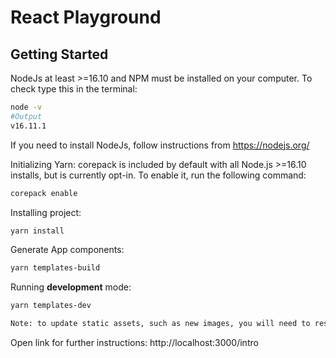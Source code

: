 # React Playground

## Getting Started

NodeJs at least >=16.10 and NPM must be installed on your computer.
To check type this in the terminal:

```bash
node -v
#Output
v16.11.1
```

If you need to install NodeJs, follow instructions from https://nodejs.org/

Initializing Yarn: corepack is included by default with all Node.js >=16.10 installs, but is currently opt-in. To enable it, run the following command:

```bash
corepack enable
```

Installing project:

```bash
yarn install
```

Generate App components:

```bash
yarn templates-build
```

Running **development** mode:

```bash
yarn templates-dev

Note: to update static assets, such as new images, you will need to restart templates-dev process
```

Open link for further instructions: http://localhost:3000/intro
